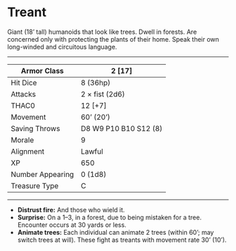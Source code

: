 # Treant

Giant (18’ tall) humanoids that look like trees. Dwell in forests. Are concerned only with protecting the plants of their home. Speak their own long-winded and circuitous language.

------

| Armor Class     | 2 [17]                |
| ---------------- | --------------------- |
| Hit Dice         | 8 (36hp)              |
| Attacks          | 2 × fist (2d6)        |
| THAC0            | 12 [+7]               |
| Movement         | 60’ (20’)             |
| Saving Throws    | D8 W9 P10 B10 S12 (8) |
| Morale           | 9                     |
| Alignment        | Lawful                |
| XP               | 650                   |
| Number Appearing | 0 (1d8)               |
| Treasure Type    | C                     |

------

- **Distrust fire:** And those who wield it.
- **Surprise:** On a 1–3, in a forest, due to being mistaken for a tree. Encounter occurs at 30 yards or less.
- **Animate trees:** Each individual can animate 2 trees (within 60’; may switch trees at will). These fight as treants with movement rate 30’ (10’).